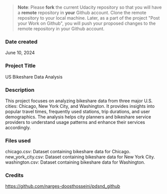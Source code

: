 >**Note**: Please **fork** the current Udacity repository so that you will have a **remote** repository in **your** Github account. Clone the remote repository to your local machine. Later, as a part of the project "Post your Work on Github", you will push your proposed changes to the remote repository in your Github account.

### Date created
June 10, 2024

### Project Title
US Bikeshare Data Analysis

### Description
This project focuses on analyzing bikeshare data from three major U.S. cities: Chicago, New York City, and Washington. It provides insights into popular travel times, frequently used stations, trip durations, and user demographics. The analysis helps city planners and bikeshare service providers to understand usage patterns and enhance their services accordingly.

### Files used
chicago.csv: Dataset containing bikeshare data for Chicago.
new_york_city.csv: Dataset containing bikeshare data for New York City.
washington.csv: Dataset containing bikeshare data for Washington.

### Credits
https://github.com/narges-doosthosseini/pdsnd_github

